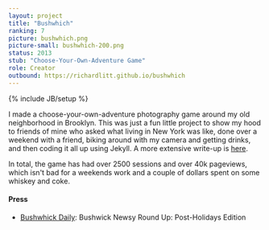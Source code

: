 ```yaml
---
layout: project
title: "Bushwhich"
ranking: 7
picture: bushwhich.png
picture-small: bushwhich-200.png
status: 2013
stub: "Choose-Your-Own-Adventure Game"
role: Creator
outbound: https://richardlitt.github.io/bushwhich
---
```

{% include JB/setup %}

I made a choose-your-own-adventure photography game around my old neighborhood in Brooklyn. This was just a fun little project to show my hood to friends of mine who asked what living in New York was like, done over a weekend with a friend, biking around with my camera and getting drinks, and then coding it all up using Jekyll. A more extensive write-up is [here](https://burntfen.com/2013-12-22/12-08-bushwhich/).

In total, the game has had over 2500 sessions and over 40k pageviews, which isn't bad for a weekends work and a couple of dollars spent on some whiskey and coke.

#### Press

- [Bushwhick Daily](http://bushwickdaily.com/2014/01/bushwick-newsy-round-up-post-holidays-edition/): Bushwick Newsy Round Up: Post-Holidays Edition